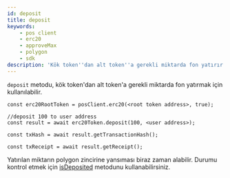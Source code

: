 ```yaml
---
id: deposit
title: deposit
keywords:
    - pos client
    - erc20
    - approveMax
    - polygon
    - sdk
description: 'Kök token''dan alt token''a gerekli miktarda fon yatırır.'
---
```


`deposit` metodu, kök token'dan alt token'a gerekli miktarda fon yatırmak için kullanılabilir.

```
const erc20RootToken = posClient.erc20(<root token address>, true);

//deposit 100 to user address
const result = await erc20Token.deposit(100, <user address>);

const txHash = await result.getTransactionHash();

const txReceipt = await result.getReceipt();

```

Yatırılan miktarın polygon zincirine yansıması biraz zaman alabilir. Durumu kontrol etmek için [isDeposited](/docs/develop/ethereum-polygon/matic-js/pos/is-deposited) metodunu kullanabilirsiniz.
